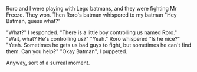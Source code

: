 Roro and I were playing with Lego batmans, and they were fighting Mr Freeze. They won. Then Roro's batman whispered to my batman "Hey Batman, guess what?"

"What?" I responded.
"There is a little boy controlling us named Roro."
"Wait, what?  He's controlling us?"
"Yeah." Roro whispered
"Is he nice?"
"Yeah.  Sometimes he gets us bad guys to fight, but sometimes he can't find them.  Can you help?"
"Okay Batman", I puppeted.

Anyway, sort of a surreal moment. 
